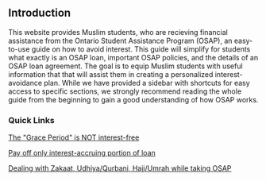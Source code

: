 ## Introduction

This website provides Muslim students, who are recieving financial assistance from the Ontario Student Assistance Program (OSAP), an easy-to-use guide on how to avoid interest. This guide will simplify for students what exactly is an OSAP loan, important OSAP policies, and the details of an OSAP loan agreement. The goal is to equip Muslim students with useful information that that will assist them in creating a personalized interest-avoidance plan. While we have provided a sidebar with shortcuts for easy access to specific sections, we strongly recommend reading the whole guide from the beginning to gain a good understanding of how OSAP works.

### Quick Links

[The "Grace Period" is NOT interest-free](terminology/grace.md)

[Pay off only interest-accruing portion of loan](repayment/payOff.md) <Badge text="New" type="warning"/>

[Dealing with Zakaat, Udhiya/Qurbani, Hajj/Umrah while taking OSAP](rulings/fatwa.md)